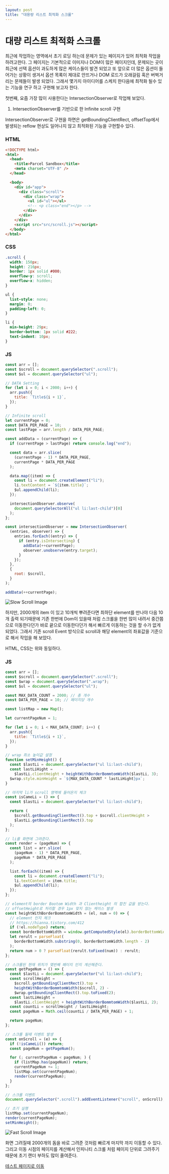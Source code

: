 ```yaml
---
layout: post
title: "대용량 리스트 최적화 스크롤"
---
```


# 대량 리스트 최적화 스크롤

최근에 작업하는 영역에서 초기 로딩 하는데 문제가 있는 페이지가 있어 최적화 작업을 하려고한다. 그 페이지는 기본적으로 이미지나 DOM이 많은 페이지인데, 문제되는 곳이 최근에 선택 옵션이 과도하게 많은 케이스들이 발견 되었고 또 앞으로 더 많은 옵션이 들어가는 상황이 생겨서 옵션 목록이 제대로 안뜨거나 DOM 로드가 오래걸림 혹은 버벅거리는 문제들이 발생 되었다. 그래서 몇가지 아이디어를 스케치 한다음에 최적화 될수 있는 기능을 연구 하고 구현해 보고자 한다.

첫번째, 요즘 가장 많이 사용한다는 IntersectionObserver로 작업해 보았다.

1. IntersectionObserver를 기반으로 한 Infinite scroll 구현

IntersectionObserver로 구현을 하면은 getBoundingClientRect, offsetTop에서 발생되는 reflow 현상도 일어나지 않고 최적화된 기능을 구현할수 있다.

### HTML

```html
<!DOCTYPE html>
<html>
  <head>
    <title>Parcel Sandbox</title>
    <meta charset="UTF-8" />
  </head>

  <body>
    <div id="app">
      <div class="scroll">
        <div class="wrap">
          <ul id="ul"></ul>
          <!-- <p class="end"></p> -->
        </div>
      </div>
    </div>
    <script src="src/scroll.js"></script>
  </body>
</html>
```

### CSS

```css
.scroll {
  width: 150px;
  height: 216px;
  border: 1px solid #000;
  overflow-y: scroll;
  overflow-x: hidden;
}

ul {
  list-style: none;
  margin: 0;
  padding-left: 0;
}

li {
  min-height: 29px;
  border-bottom: 1px solid #222;
  text-indent: 10px;
}
```

### JS

```javascript
const arr = [];
const $scroll = document.querySelector(".scroll");
const $ul = document.querySelector("ul");

// DATA Setting
for (let i = 0; i < 2000; i++) {
  arr.push({
    title: `Title${i + 1}`,
  });
}

// Infinite scroll
let currentPage = 0;
const DATA_PER_PAGE = 10;
const lastPage = arr.length / DATA_PER_PAGE;

const addData = (currentPage) => {
  if (currentPage > lastPage) return console.log("end");

  const data = arr.slice(
    (currentPage - 1) * DATA_PER_PAGE,
    currentPage * DATA_PER_PAGE
  );

  data.map((item) => {
    const li = document.createElement("li");
    li.textContent = `${item.title}`;
    $ul.appendChild(li);
  });

  intersectionObserver.observe(
    document.querySelectorAll("ul li:last-child")[0]
  );
};

const intersectionObserver = new IntersectionObserver(
  (entries, observer) => {
    entries.forEach((entry) => {
      if (entry.isIntersecting) {
        addData(++currentPage);
        observer.unobserve(entry.target);
      }
    });
  },
  {
    root: $scroll,
  }
);

addData(++currentPage);
```

![Slow Scroll Image](https://raw.githubusercontent.com/hitari/scratch-paper/main/Make-something/Optimized-scroll-of-large-lists/slowScroll.gif "느린 스크롤 GIF")

하지만, 2000개의 item 이 있고 10개씩 뿌려준다면 최하단 element를 만나야 다음 10개 출력 되기때문에 기존 한번에 Dom이 있을때 처럼 스크롤을 한번 많이 내려서 중간쯤으로 이동한다던가 바로 끝으로 이동한다던가 해서 빠르게 이동하는 것을 할 수가 없게 되었다. 그래서 기존 scroll Event 방식으로 scroll과 해당 element의 좌표값을 기준으로 해서 작업을 해 보았다.

HTML, CSS는 위와 동일하다.

### JS

```javascript
const arr = [];
const $scroll = document.querySelector(".scroll");
const $wrap = document.querySelector(".wrap");
const $ul = document.querySelector("ul");

const MAX_DATA_COUNT = 2000; // 총 개수
const DATA_PER_PAGE = 10; // 페이지당 개수

const listMap = new Map();

let currentPageNum = 1;

for (let i = 0; i < MAX_DATA_COUNT; i++) {
  arr.push({
    title: `Title${i + 1}`,
  });
}

// wrap 최소 높이값 설정
function setMinHeight() {
  const $lastLi = document.querySelector("ul li:last-child");
  const lastLiHight =
    $lastLi.clientHeight + heightWithBorderBommtomWidth($lastLi, 3);
  $wrap.style.minHeight = `${MAX_DATA_COUNT * lastLiHight}px`;
}

// 마지막 li가 scroll 영역에 들어온지 체크
const isCameLi = () => {
  const $lastLi = document.querySelector("ul li:last-child");

  return (
    $scroll.getBoundingClientRect().top + $scroll.clientHeight >
    $lastLi.getBoundingClientRect().top
  );
};

// li를 화면에 그려준다.
const render = (pageNum) => {
  const list = arr.slice(
    (pageNum - 1) * DATA_PER_PAGE,
    pageNum * DATA_PER_PAGE
  );

  list.forEach((item) => {
    const li = document.createElement("li");
    li.textContent = item.title;
    $ul.appendChild(li);
  });
};

// element의 border Bootom Width 과 Clientheight 의 합친 값을 받는다.
// offsetHeight로 처리할 경우 1px 맞지 않는 케이스 발생
const heightWithBorderBommtomWidth = (el, num = 0) => {
  // element 인지 체크
  // https://hianna.tistory.com/412
  if (!el.nodeType) return;
  const borderBottomWidth = window.getComputedStyle(el).borderBottomWidth;
  let rerult = parseFloat(
    borderBottomWidth.substring(0, borderBottomWidth.length - 2)
  );
  return num > 0 ? parseFloat(rerult.toFixed(num)) : rerult;
};

// 스크롤된 현재 위치가 몇번째 페이지 인지 계산해준다.
const getPageNum = () => {
  const $lastLi = document.querySelector("ul li:last-child");
  const scrollHeight =
    $scroll.getBoundingClientRect().top +
    heightWithBorderBommtomWidth($scroll, 2) -
    $wrap.getBoundingClientRect().top.toFixed(2);
  const lastLiHeight =
    $lastLi.clientHeight + heightWithBorderBommtomWidth($lastLi, 2);
  const countLi = scrollHeight / lastLiHeight;
  const pageNum = Math.ceil(countLi / DATA_PER_PAGE) + 1;

  return pageNum;
};

// 스크롤 될때 이벤트 발생
const onScroll = (e) => {
  if (!isCameLi()) return;
  const pageNum = getPageNum();

  for (; currentPageNum < pageNum; ) {
    if (listMap.has(pageNum)) return;
    currentPageNum += 1;
    listMap.set(currentPageNum);
    render(currentPageNum);
  }
};

// 스크롤 이벤트
document.querySelector(".scroll").addEventListener("scroll", onScroll);

// 초기 실행
listMap.set(currentPageNum);
render(currentPageNum);
setMinHeight();
```

![Fast Scroll Image](https://raw.githubusercontent.com/hitari/scratch-paper/main/Make-something/Optimized-scroll-of-large-lists/fastScroll.gif "빠른 스크롤 GIF")

화면 그려질때 2000개의 돔을 바로 그려준 것처럼 빠르게 마지막 까지 이동할 수 있다. 그리고 이동 시점의 페이지를 계산해서 인피니티 스크롤 처럼 페이지 단위로 그려주기 때문에 초기 랜더 부하도 많이 줄여준다.

[테스트 페이지로 이동](https://codesandbox.io/s/youthful-river-hd46t?file=/src/styles.css:0-36)
